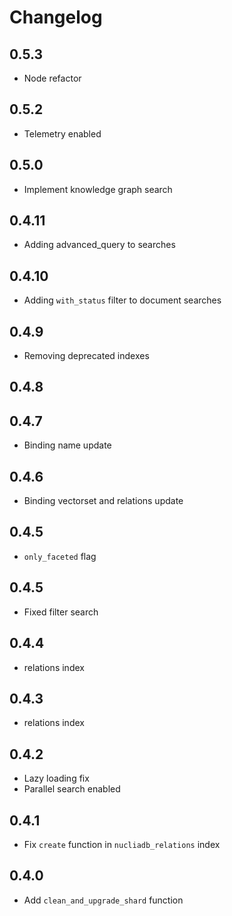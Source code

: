 # Changelog

## 0.5.3

- Node refactor

## 0.5.2

- Telemetry enabled

## 0.5.0

- Implement knowledge graph search

## 0.4.11

- Adding advanced_query to searches

## 0.4.10

- Adding `with_status` filter to document searches

## 0.4.9

- Removing deprecated indexes

## 0.4.8

## 0.4.7

- Binding name update

## 0.4.6

- Binding vectorset and relations update

## 0.4.5

- `only_faceted` flag

## 0.4.5

- Fixed filter search

## 0.4.4

- relations index

## 0.4.3
- relations index

## 0.4.2

- Lazy loading fix
- Parallel search enabled

## 0.4.1

- Fix `create` function in `nucliadb_relations` index

## 0.4.0

- Add `clean_and_upgrade_shard` function
